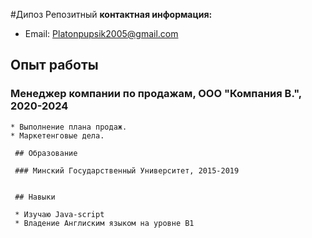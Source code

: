 #Дипоз Репозитный
 **контактная информация:**
 
  * Email: Platonpupsik2005@gmail.com 
  
  ## Опыт работы
  
   ### Менеджер компании по продажам, OOO "Компания В.", 2020-2024
   
    * Выполнение плана продаж. 
    * Маркетенговые дела.
    
     ## Образование
     
     ### Минский Государственный Университет, 2015-2019 
     
     
     ## Навыки

     * Изучаю Java-script 
     * Владение Англиским языком на уровне B1